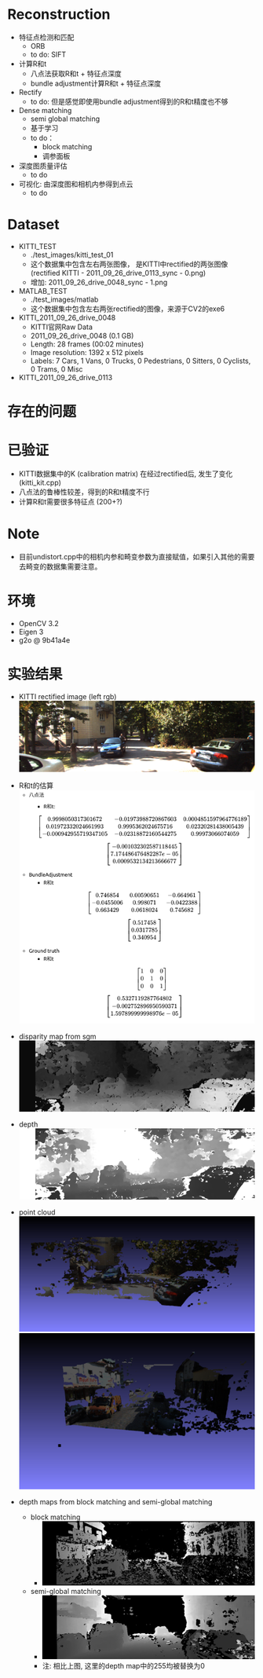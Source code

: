 # Reconstruction
- 特征点检测和匹配
  - ORB
  - to do: SIFT
- 计算R和t
  - 八点法获取R和t + 特征点深度
  - bundle adjustment计算R和t + 特征点深度
- Rectify
  - to do: 但是感觉即使用bundle adjustment得到的R和t精度也不够
- Dense matching
  - semi global matching
  - 基于学习
  - to do： 
    - block matching
    - 调参面板
- 深度图质量评估
  - to do 
- 可视化: 由深度图和相机内参得到点云
  - to do

# Dataset 
- KITTI_TEST
  - ./test_images/kitti_test_01
  - 这个数据集中包含左右两张图像， 是KITTI中rectified的两张图像(rectified KITTI - 2011_09_26_drive_0113_sync - 0.png)
  - 增加: 2011_09_26_drive_0048_sync - 1.png
- MATLAB_TEST
  - ./test_images/matlab
  - 这个数据集中包含左右两张rectified的图像，来源于CV2的exe6
- KITTI_2011_09_26_drive_0048
  - KITTI官网Raw Data
  - 2011_09_26_drive_0048 (0.1 GB)
  - Length: 28 frames (00:02 minutes)
  - Image resolution: 1392 x 512 pixels
  - Labels: 7 Cars, 1 Vans, 0 Trucks, 0 Pedestrians, 0 Sitters, 0 Cyclists, 0 Trams, 0 Misc
- KITTI_2011_09_26_drive_0113


# 存在的问题


# 已验证
- KITTI数据集中的K (calibration matrix) 在经过rectified后, 发生了变化 (kitti_kit.cpp)
- 八点法的鲁棒性较差，得到的R和t精度不行
- 计算R和t需要很多特征点 (200+?)


# Note
* 目前undistort.cpp中的相机内参和畸变参数为直接赋值，如果引入其他的需要去畸变的数据集需要注意。

# 环境
- OpenCV 3.2
- Eigen 3
- g2o @ 9b41a4e

# 实验结果
- KITTI rectified image (left rgb)
  ![left_rgb](./results/left.png)
- R和t的估算
  ![R_T](./results/Screenshot%20from%202021-06-30%2017-16-09.png)
- disparity map from sgm
  ![left_disp](./results/left_disp.png)
- depth
  ![depth](./results/depth_vis_decimeter.jpg)
- point cloud
  ![pc1](./results/kitti_test_pointcloud00.png)
  ![pc2](./results/kitti_test_pointcloud01.png)
- depth maps from block matching and semi-global matching
  - block matching
    - ![depth_bm](./results/depth_vis_decimeter_bm.jpg)
  - semi-global matching
    - ![depth_sgbm](./results/depth_vis_decimeter_sgbm.jpg)
    - 注: 相比上图, 这里的depth map中的255均被替换为0
  
  

  <!-- - 八点法
  
    - R和t:
  $$
  \left[
  \begin{matrix}
      0.9998050317301672 & -0.01973988720867603 & 0.0004851597964776189 \\
       0.01972332024661993 & 0.9995362024675716 & 0.02320281438005439 \\
      -0.000942955719347105 & -0.02318872160544275 & 0.99973066074059
  \end{matrix}
  \right]
  $$

  $$
  \left[
  \begin{matrix}
      -0.001032302587118445 \\
       7.174486476482287e-05 \\
      0.0009532134213666677
  \end{matrix}
  \right]
  $$


   - BundleAdjustment
     - R和t
    $$
  \left[
  \begin{matrix}
      0.746854 & 0.00590651  & -0.664961 \\
      -0.0455006 &  0.998071 & -0.0422388 \\
      0.663429 & 0.0618024 &   0.745682 
  \end{matrix}
  \right]
  $$

  $$
  \left[
  \begin{matrix}
      0.517458\\
      0.0317785\\
      0.340954
  \end{matrix}
  \right]
  $$

  - Ground truth
     - R和t
    $$
    \left[
    \begin{matrix}
        1 & 0  & 0 \\
        0 &  1 & 0 \\
        0 & 0 &   1 
    \end{matrix}
    \right]
  $$

  $$
    \left[
    \begin{matrix}
      0.5327119287764802\\
      -0.002752896950590371\\
      1.597899999998976e-05
    \end{matrix}
    \right]
  $$ -->


